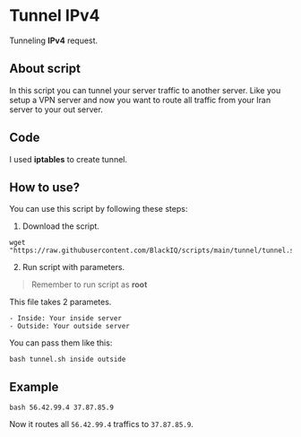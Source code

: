 # Tunnel IPv4

Tunneling **IPv4** request.

## About script

In this script you can tunnel your server traffic to another server. Like you setup a VPN server and now you want to route all traffic from your Iran server to your out server.

## Code

I used **iptables** to create tunnel.

## How to use?

You can use this script by following these steps:

1. Download the script.

```shell
wget "https://raw.githubusercontent.com/BlackIQ/scripts/main/tunnel/tunnel.sh"
```

2. Run script with parameters.

> Remember to run script as **root**

This file takes 2 parametes.

    - Inside: Your inside server
    - Outside: Your outside server

You can pass them like this:

```shell
bash tunnel.sh inside outside
```

## Example

```shell
bash 56.42.99.4 37.87.85.9
```

Now it routes all `56.42.99.4` traffics to `37.87.85.9`.
